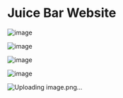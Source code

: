 # Juice Bar Website

![image](https://github.com/yash9151/JuiceBarSetup/assets/68458253/b326ad83-1111-4852-bd45-f2833ec4f819)

![image](https://github.com/yash9151/JuiceBarSetup/assets/68458253/75d2ab4e-3204-46e3-bf01-9c346099b77c)

![image](https://github.com/yash9151/JuiceBarSetup/assets/68458253/6b71e302-ee97-45fe-be5c-c3b84fbb63d4)

![image](https://github.com/yash9151/JuiceBarSetup/assets/68458253/6f8f4b15-8fbc-4912-81dc-ab478dc30ed3)

![Uploading image.png…]()
